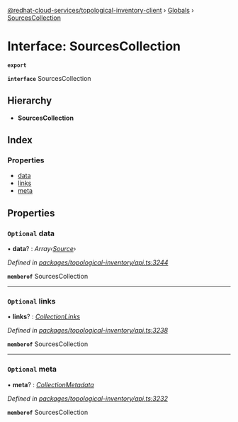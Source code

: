 [@redhat-cloud-services/topological-inventory-client](../README.md) › [Globals](../globals.md) › [SourcesCollection](sourcescollection.md)

# Interface: SourcesCollection

**`export`** 

**`interface`** SourcesCollection

## Hierarchy

* **SourcesCollection**

## Index

### Properties

* [data](sourcescollection.md#optional-data)
* [links](sourcescollection.md#optional-links)
* [meta](sourcescollection.md#optional-meta)

## Properties

### `Optional` data

• **data**? : *Array‹[Source](source.md)›*

*Defined in [packages/topological-inventory/api.ts:3244](https://github.com/RedHatInsights/javascript-clients/blob/master/packages/topological-inventory/api.ts#L3244)*

**`memberof`** SourcesCollection

___

### `Optional` links

• **links**? : *[CollectionLinks](collectionlinks.md)*

*Defined in [packages/topological-inventory/api.ts:3238](https://github.com/RedHatInsights/javascript-clients/blob/master/packages/topological-inventory/api.ts#L3238)*

**`memberof`** SourcesCollection

___

### `Optional` meta

• **meta**? : *[CollectionMetadata](collectionmetadata.md)*

*Defined in [packages/topological-inventory/api.ts:3232](https://github.com/RedHatInsights/javascript-clients/blob/master/packages/topological-inventory/api.ts#L3232)*

**`memberof`** SourcesCollection
